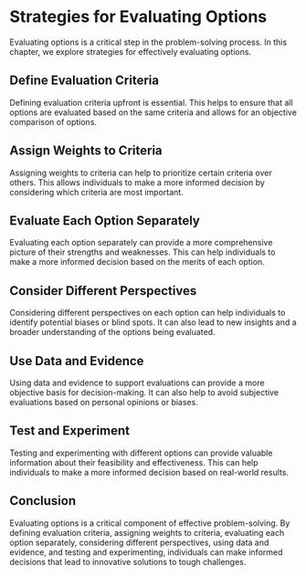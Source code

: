 Strategies for Evaluating Options
================================================================

Evaluating options is a critical step in the problem-solving process. In this chapter, we explore strategies for effectively evaluating options.

Define Evaluation Criteria
--------------------------

Defining evaluation criteria upfront is essential. This helps to ensure that all options are evaluated based on the same criteria and allows for an objective comparison of options.

Assign Weights to Criteria
--------------------------

Assigning weights to criteria can help to prioritize certain criteria over others. This allows individuals to make a more informed decision by considering which criteria are most important.

Evaluate Each Option Separately
-------------------------------

Evaluating each option separately can provide a more comprehensive picture of their strengths and weaknesses. This can help individuals to make a more informed decision based on the merits of each option.

Consider Different Perspectives
-------------------------------

Considering different perspectives on each option can help individuals to identify potential biases or blind spots. It can also lead to new insights and a broader understanding of the options being evaluated.

Use Data and Evidence
---------------------

Using data and evidence to support evaluations can provide a more objective basis for decision-making. It can also help to avoid subjective evaluations based on personal opinions or biases.

Test and Experiment
-------------------

Testing and experimenting with different options can provide valuable information about their feasibility and effectiveness. This can help individuals to make a more informed decision based on real-world results.

Conclusion
----------

Evaluating options is a critical component of effective problem-solving. By defining evaluation criteria, assigning weights to criteria, evaluating each option separately, considering different perspectives, using data and evidence, and testing and experimenting, individuals can make informed decisions that lead to innovative solutions to tough challenges.
